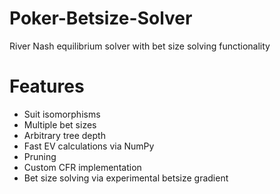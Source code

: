 # Poker-Betsize-Solver
River Nash equilibrium solver with bet size solving functionality

# Features
* Suit isomorphisms
* Multiple bet sizes
* Arbitrary tree depth
* Fast EV calculations via NumPy
* Pruning
* Custom CFR implementation
* Bet size solving via experimental betsize gradient


